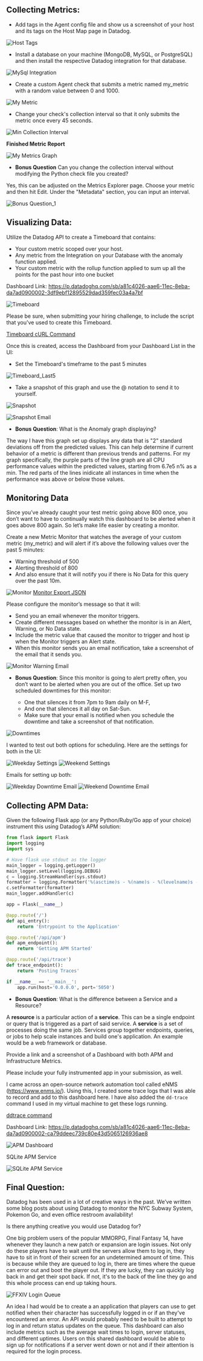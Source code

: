 ## Collecting Metrics:

* Add tags in the Agent config file and show us a screenshot of your host and its tags on the Host Map page in Datadog.

![Host Tags](/images/host-tags.png)

* Install a database on your machine (MongoDB, MySQL, or PostgreSQL) and then install the respective Datadog integration for that database.

![MySql Integration](/images/mysql-integration.png)

* Create a custom Agent check that submits a metric named my_metric with a random value between 0 and 1000.

![My Metric](/images/mymetric.png)

* Change your check's collection interval so that it only submits the metric once every 45 seconds.

![Min Collection Interval](/images/min_collection_interval.png)

**Finished Metric Report**

![My Metrics Graph](/images/mymetric-graph.png)

* **Bonus Question** Can you change the collection interval without modifying the Python check file you created?

Yes, this can be adjusted on the Metrics Explorer page. Choose your metric and then hit Edit. Under the "Metadata" section, you can input an interval.

![Bonus Question_1](/images/interval-option.png)

## Visualizing Data:

Utilize the Datadog API to create a Timeboard that contains:

* Your custom metric scoped over your host.
* Any metric from the Integration on your Database with the anomaly function applied.
* Your custom metric with the rollup function applied to sum up all the points for the past hour into one bucket

Dashboard Link: https://p.datadoghq.com/sb/a81c4026-aae6-11ec-8eba-da7ad0900002-3df9ebf12895529dad359fec03a4a7bf

![Timeboard](/images/timeboard.png)

Please be sure, when submitting your hiring challenge, to include the script that you've used to create this Timeboard.

[Timeboard cURL Command](/documents/timeboard-api-request.txt)

Once this is created, access the Dashboard from your Dashboard List in the UI:

* Set the Timeboard's timeframe to the past 5 minutes

![Timeboard_Last5](/images/timeboard-last5.png)

* Take a snapshot of this graph and use the @ notation to send it to yourself.

![Snapshot](/images/snapshot.png)

![Snapshot Email](/images/snapshot-email.png)

* **Bonus Question**: What is the Anomaly graph displaying?

The way I have this graph set up displays any data that is "2" standard deviations off from the predicted values. This can help determine if current behavior of a metric is different than previous trends and patterns. For my graph specifically, the purple parts of the line graph are all CPU performance values within the predicted values, starting from 6.7e5 n% as a min. The red parts of the lines inidicate all instances in time when the performance was above or below those values.

## Monitoring Data

Since you’ve already caught your test metric going above 800 once, you don’t want to have to continually watch this dashboard to be alerted when it goes above 800 again. So let’s make life easier by creating a monitor.

Create a new Metric Monitor that watches the average of your custom metric (my_metric) and will alert if it’s above the following values over the past 5 minutes:

* Warning threshold of 500
* Alerting threshold of 800
* And also ensure that it will notify you if there is No Data for this query over the past 10m.

![Monitor](/images/monitor.png)
[Monitor Export JSON](/documents/monitor-export.json)

Please configure the monitor’s message so that it will:

* Send you an email whenever the monitor triggers.
* Create different messages based on whether the monitor is in an Alert, Warning, or No Data state.
* Include the metric value that caused the monitor to trigger and host ip when the Monitor triggers an Alert state.
* When this monitor sends you an email notification, take a screenshot of the email that it sends you.

![Monitor Warning Email](/images/warning-email.png)

* **Bonus Question**: Since this monitor is going to alert pretty often, you don’t want to be alerted when you are out of the office. Set up two scheduled downtimes for this monitor:

  * One that silences it from 7pm to 9am daily on M-F,
  * And one that silences it all day on Sat-Sun.
  * Make sure that your email is notified when you schedule the downtime and take a screenshot of that notification.

![Downtimes](/images/downtimes.png)

I wanted to test out both options for scheduling. Here are the settings for both in the UI:

![Weekday Settings](/images/mon-fri-downtime.png)
![Weekend Settings](/images/sat-sun-downtime.png)

Emails for setting up both:

![Weekday Downtime Email](/images/downtime-email.png)
![Weekend Downtime Email](/images/weekend-downtime-email.png)

## Collecting APM Data:

Given the following Flask app (or any Python/Ruby/Go app of your choice) instrument this using Datadog’s APM solution:

```python
from flask import Flask
import logging
import sys

# Have flask use stdout as the logger
main_logger = logging.getLogger()
main_logger.setLevel(logging.DEBUG)
c = logging.StreamHandler(sys.stdout)
formatter = logging.Formatter('%(asctime)s - %(name)s - %(levelname)s - %(message)s')
c.setFormatter(formatter)
main_logger.addHandler(c)

app = Flask(__name__)

@app.route('/')
def api_entry():
    return 'Entrypoint to the Application'

@app.route('/api/apm')
def apm_endpoint():
    return 'Getting APM Started'

@app.route('/api/trace')
def trace_endpoint():
    return 'Posting Traces'

if __name__ == '__main__':
    app.run(host='0.0.0.0', port='5050')
```

* **Bonus Question**: What is the difference between a Service and a Resource?

A **resource** is a particular action of a **service**. This can be a single endpoint or query that is triggered as a part of said service. A **service** is a set of processes doing the same job. Services group together endpoints, queries, or jobs to help scale instances and build one's application. An example would be a web framework or database.

Provide a link and a screenshot of a Dashboard with both APM and Infrastructure Metrics.

Please include your fully instrumented app in your submission, as well.

I came across an open-source network automation tool called eNMS (https://www.enms.io/). Using this, I created some trace logs that I was able to record and add to this dashboard here. I have also added the `dd-trace` command I used in my virtual machine to get these logs running.

[ddtrace command](/documents/apm-request.txt)

Dashboard Link: https://p.datadoghq.com/sb/a81c4026-aae6-11ec-8eba-da7ad0900002-ca79ddeec739c80e43d5065126936ae8

![APM Dashboard](/images/apm-infra.png)

SQLite APM Service 

![SQLite APM Service](/images/sqlite-service.png)

## Final Question:

Datadog has been used in a lot of creative ways in the past. We’ve written some blog posts about using Datadog to monitor the NYC Subway System, Pokemon Go, and even office restroom availability!

Is there anything creative you would use Datadog for?

One big problem users of the popular MMORPG, Final Fantasy 14, have whenever they launch a new patch or expansion are login issues. Not only do these players have to wait until the servers allow them to log in, they have to sit in front of their screen for an undetermined amount of time. This is because while they are queued to log in, there are times where the queue can error out and boot the player out. If they are lucky, they can quickly log back in and get their spot back. If not, it's to the back of the line they go and this whole process can end up taking hours.

![FFXIV Login Queue](/images/ffxiv-login-queue.jpg)

An idea I had would be to create a an application that players can use to get notified when their character has successfully logged in or if an they've encountered an error. An API would probably need to be built to attempt to log in and return status updates on the queue. This dashboard can also include metrics such as the average wait times to login, server statuses, and different uptimes. Users on this shared dashboard would be able to sign up for notifications if a server went down or not and if their attention is required for the login process.
